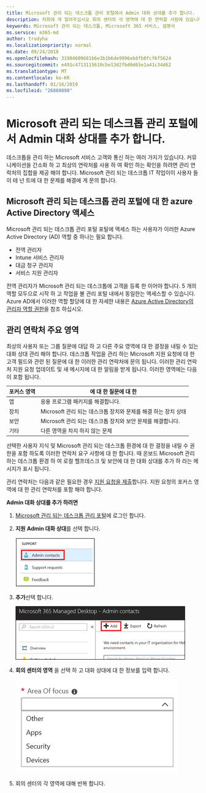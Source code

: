 ```yaml
---
title: Microsoft 관리 되는 데스크톱 관리 포털에서 Admin 대화 상대를 추가 합니다.
description: 저희에 게 알려주십시오 회의 센터의 각 영역에 대 한 연락할 사람에 있습니다.
keywords: Microsoft 관리 되는 데스크톱, Microsoft 365 서비스, 설명서
ms.service: m365-md
author: trudyha
ms.localizationpriority: normal
ms.date: 09/24/2018
ms.openlocfilehash: 31984609681b6e3b1b6de9996eb8fb0fcf6f5624
ms.sourcegitcommit: e491c4713115610cbe13d2fbd0d65e1a41c34d62
ms.translationtype: MT
ms.contentlocale: ko-KR
ms.lasthandoff: 01/16/2019
ms.locfileid: "26869898"
---
```

# <a name="add-admin-contacts-in-microsoft-managed-desktop-admin-portal"></a>Microsoft 관리 되는 데스크톱 관리 포털에서 Admin 대화 상대를 추가 합니다.

데스크톱을 관리 하는 Microsoft 서비스 고객와 통신 하는 여러 가지가 있습니다. 커뮤니케이션을 간소화 하 고 최상의 연락처를 사용 하 여 확인 하는 확인을 하려면 관리 연락처의 집합을 제공 해야 합니다. Microsoft 관리 되는 데스크톱 IT 작업이이 사용자 들이 테 넌 트에 대 한 문제를 해결에 게 문의 합니다. 

## <a name="azure-active-directory-access-for-microsoft-managed-desktop-admin-portal"></a>Microsoft 관리 되는 데스크톱 관리 포털에 대 한 azure Active Directory 액세스

Microsoft 관리 되는 데스크톱 관리 포털 포털에 액세스 하는 사용자가 이러한 Azure Active Directory (AD) 역할 중 하나는 필요 합니다.
- 전역 관리자
- Intune 서비스 관리자
- 대금 청구 관리자
- 서비스 지원 관리자

전역 관리자가 Microsoft 관리 되는 데스크톱에 고객을 등록 한 이어야 합니다.  5 개의 역할 모두으로 시작 하 고 작업을 볼 관리 포털 내에서 동일한는 액세스할 수 있습니다.  Azure AD에서 이러한 역할 할당에 대 한 자세한 내용은 [Azure Active Directory의 관리자 역할 권한](https://docs.microsoft.com/azure/active-directory/users-groups-roles/directory-assign-admin-roles)을 참조 하십시오. 

## <a name="admin-contact-focus-areas"></a>관리 연락처 주요 영역

최상의 사용자 또는 그룹 질문에 대답 하 고 다른 주요 영역에 대 한 결정을 내릴 수 있는 대화 상대 관리 해야 합니다.  데스크톱 작업을 관리 하는 Microsoft 지원 요청에 대 한 고객 필드와 관련 된 질문에 대 한 이러한 관리 연락처에 문의 됩니다.  이러한 관리 연락처 지원 요청 업데이트 및 새 메시지에 대 한 알림을 받게 됩니다.  이러한 영역에는 다음이 포함 됩니다.

포커스 영역 | 에 대 한 질문에 대 한
--- | ---
앱 | 응용 프로그램 패키지를 해결합니다.
장치 | Microsoft 관리 되는 데스크톱 장치와 문제를 해결 하는 장치 상태
보안 | Microsoft 관리 되는 데스크톱 장치와 보안 문제를 해결합니다.
기타 | 다른 영역을 차지 하지 않는 문제

선택한 사용자 지식 및 Microsoft 관리 되는 데스크톱 환경에 대 한 결정을 내릴 수 권한을 포함 하도록 이러한 연락처 요구 사항에 대 한 합니다. 때 온보드 Microsoft 관리 하는 데스크톱 환경 하 여 로컬 헬프데스크 및 보안에 대 한 대화 상대를 추가 하 라는 메시지가 표시 됩니다. 

관리 연락처는 다음과 같은 필요한 경우 [지원 요청을 제출](../working-with-managed-desktop/support.md)합니다. 지원 요청의 포커스 영역에 대 한 관리 연락처를 포함 해야 합니다. 

**Admin 대화 상대를 추가 하려면**

1.  [Microsoft 관리 되는 데스크톱 관리 포털](http://aka.ms/mwaasportal)에 로그인 합니다. 

2.  **지원** **Admin 대화 상대**를 선택 합니다. 

    ![지원 메뉴, 대화 상대 관리](images/admincontacts.png)

3. **추가**선택 합니다.

    ![관리 포털 추가 단추](images/adminadd.png)

4.  **회의 센터의 영역** 을 선택 하 고 대화 상대에 대 한 정보를 입력 합니다. 

    ![회의 센터의 영역 목록](images/areaoffocus.png)

5. 회의 센터의 각 영역에 대해 반복 합니다. 

